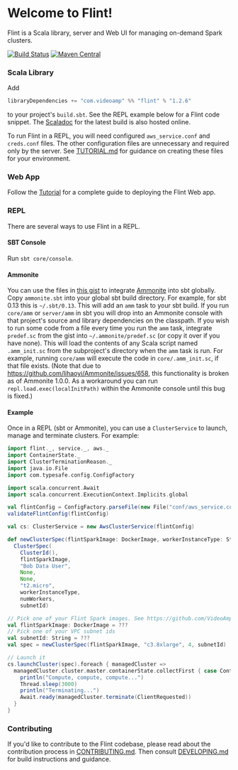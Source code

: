 # Welcome to Flint!

Flint is a Scala library, server and Web UI for managing on-demand Spark clusters.

[![Build Status](https://semaphoreci.com/api/v1/projects/807efe73-a850-4be3-8064-dd83248bd7c2/1348779/shields_badge.svg)](https://semaphoreci.com/videoamp/flint)
[![Maven Central](https://img.shields.io/maven-central/v/com.videoamp/flint_2.12.svg)](https://repo1.maven.org/maven2/com/videoamp/flint_2.12/)

### Scala Library

Add

```scala
libraryDependencies += "com.videoamp" %% "flint" % "1.2.6"
```

to your project's `build.sbt`. See the REPL example below for a Flint code snippet. The [Scaladoc](https://videoamp.github.io/flint/latest/api/flint/) for the latest build is also hosted online.

To run Flint in a REPL, you will need configured `aws_service.conf` and `creds.conf` files. The other configuration files are unnecessary and required only by the server. See [TUTORIAL.md](TUTORIAL.MD) for guidance on creating these files for your environment.

### Web App

Follow the [Tutorial](TUTORIAL.md) for a complete guide to deploying the Flint Web app.

### REPL

There are several ways to use Flint in a REPL.

#### SBT Console

Run `sbt core/console`.

#### Ammonite

You can use the files in [this gist](https://gist.github.com/mallman/5823e1a9eb5ec72b982ea93b354769e1) to integrate [Ammonite](http://ammonite.io/) into sbt globally. Copy `ammonite.sbt` into your global sbt build directory. For example, for sbt 0.13 this is `~/.sbt/0.13`. This will add an `amm` task to your sbt build. If you run `core/amm` or `server/amm` in sbt you will drop into an Ammonite console with that project's source and library dependencies on the classpath. If you wish to run some code from a file every time you run the `amm` task, integrate `predef.sc` from the gist into `~/.ammonite/predef.sc` (or copy it over if you have none). This will load the contents of any Scala script named `.amm_init.sc` from the subproject's directory when the `amm` task is run. For example, running `core/amm` will execute the code in `core/.amm_init.sc`, if that file exists. (Note that due to https://github.com/lihaoyi/Ammonite/issues/658, this functionality is broken as of Ammonite 1.0.0. As a workaround you can run `repl.load.exec(localInitPath)` within the Ammonite console until this bug is fixed.)

#### Example

Once in a REPL (sbt or Ammonite), you can use a `ClusterService` to launch, manage and terminate clusters. For example:

```scala
import flint._, service._, aws._
import ContainerState._
import ClusterTerminationReason._
import java.io.File
import com.typesafe.config.ConfigFactory

import scala.concurrent.Await
import scala.concurrent.ExecutionContext.Implicits.global

val flintConfig = ConfigFactory.parseFile(new File("conf/aws_service.conf")).getConfig("flint")
validateFlintConfig(flintConfig)

val cs: ClusterService = new AwsClusterService(flintConfig)

def newClusterSpec(flintSparkImage: DockerImage, workerInstanceType: String, numWorkers: Int, subnetId: String) =
  ClusterSpec(
    ClusterId(),
    flintSparkImage,
    "Bob Data User",
    None,
    None,
    "t2.micro",
    workerInstanceType,
    numWorkers,
    subnetId)

// Pick one of your Flint Spark images. See https://github.com/VideoAmp/flint-spark for more info
val flintSparkImage: DockerImage = ???
// Pick one of your VPC subnet ids
val subnetId: String = ???
val spec = newClusterSpec(flintSparkImage, "c3.8xlarge", 4, subnetId)

// Launch it
cs.launchCluster(spec).foreach { managedCluster =>
  managedCluster.cluster.master.containerState.collectFirst { case ContainerRunning =>
    println("Compute, compute, compute...")
    Thread.sleep(3000)
    println("Terminating...")
    Await.ready(managedCluster.terminate(ClientRequested))
  }
}
```

### Contributing

If you'd like to contribute to the Flint codebase, please read about the contribution process in [CONTRIBUTING.md](CONTRIBUTING.md). Then consult [DEVELOPING.md](DEVELOPING.md) for build instructions and guidance.

